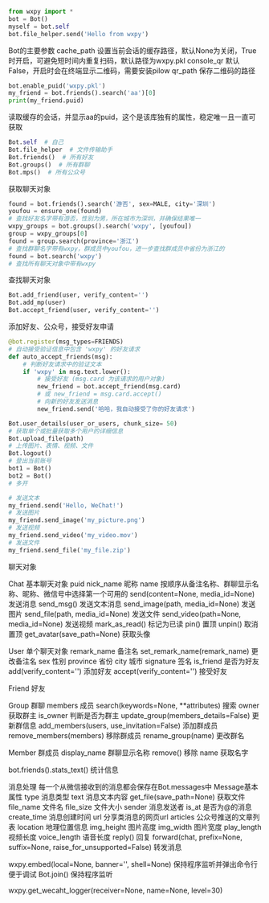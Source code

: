 ```python
from wxpy import *
bot = Bot()
myself = bot.self
bot.file_helper.send('Hello from wxpy')
```
Bot的主要参数
cache_path 设置当前会话的缓存路径，默认None为关闭，True时开启，可避免短时间内重复扫码，默认路径为wxpy.pkl
console_qr 默认False，开启时会在终端显示二维码，需要安装pilow
qr_path 保存二维码的路径

```python
bot.enable_puid('wxpy.pkl')
my_friend = bot.friends().search('aa')[0]
print(my_friend.puid)
```
读取缓存的会话，并显示aa的puid，这个是该库独有的属性，稳定唯一且一直可获取

```python
Bot.self  # 自己
Bot.file_helper  # 文件传输助手
Bot.friends()  # 所有好友
Bot.groups()  # 所有群聊
Bot.mps()  # 所有公众号
```
获取聊天对象

```python
found = bot.friends().search('游否', sex=MALE, city='深圳')
youfou = ensure_one(found)
# 查找好友名字带有游否，性别为男，所在城市为深圳，并确保结果唯一
wxpy_groups = bot.groups().search('wxpy', [youfou])
group = wxpy_groups[0]
found = group.search(province='浙江')
# 查找群聊名字带有wxpy，群成员中youfou，进一步查找群成员中省份为浙江的
found = bot.search('wxpy')
# 查找所有聊天对象中带有wxpy
```
查找聊天对象
```python
Bot.add_friend(user, verify_content='')
Bot.add_mp(user)
Bot.accept_friend(user, verify_content='')
```
添加好友、公众号，接受好友申请
```python
@bot.register(msg_types=FRIENDS)
# 自动接受验证信息中包含 'wxpy' 的好友请求
def auto_accept_friends(msg):
    # 判断好友请求中的验证文本
    if 'wxpy' in msg.text.lower():
        # 接受好友 (msg.card 为该请求的用户对象)
        new_friend = bot.accept_friend(msg.card)
        # 或 new_friend = msg.card.accept()
        # 向新的好友发送消息
        new_friend.send('哈哈，我自动接受了你的好友请求')
```
```python
Bot.user_details(user_or_users, chunk_size= 50)
# 获取单个或批量获取多个用户的详细信息
Bot.upload_file(path)
# 上传图片、表情、视频、文件
Bot.logout()
# 登出当前账号
bot1 = Bot()
bot2 = Bot()
# 多开
```

```python
# 发送文本
my_friend.send('Hello, WeChat!')
# 发送图片
my_friend.send_image('my_picture.png')
# 发送视频
my_friend.send_video('my_video.mov')
# 发送文件
my_friend.send_file('my_file.zip')
```

聊天对象

Chat 基本聊天对象
puid
nick_name  昵称
name  按顺序从备注名称、群聊显示名称、昵称、微信号中选择第一个可用的
send(content=None, media_id=None)  发送消息
send_msg()  发送文本消息
send_image(path, media_id=None)  发送图片
send_file(path, media_id=None)  发送文件
send_video(path=None, media_id=None)  发送视频
mark_as_read()  标记为已读
pin()  置顶
unpin() 取消置顶
get_avatar(save_path=None)  获取头像

User 单个聊天对象
remark_name  备注名
set_remark_name(remark_name)  更改备注名
sex  性别
province  省份
city  城市
signature  签名
is_friend  是否为好友
add(verify_content='')   添加好友
accept(verify_content='')  接受好友

Friend 好友

Group 群聊
members  成员
search(keywords=None, **attributes)  搜索
owner  获取群主
is_owner  判断是否为群主
update_group(members_details=False)  更新群信息
add_members(users, use_invitation=False)  添加群成员
remove_members(members)  移除群成员
rename_group(name)  更改群名

Member 群成员
display_name  群聊显示名称
remove()  移除
name  获取名字

bot.friends().stats_text()  统计信息

消息处理
每一个从微信接收到的消息都会保存在Bot.messages中
Message基本属性
type  消息类型
text  消息文本内容
get_file(save_path=None)  获取文件
file_name  文件名
file_size  文件大小
sender  消息发送者
is_at  是否为@的消息
create_time  消息创建时间
url  分享类消息的网页url
articles  公众号推送的文章列表
location  地理位置信息
img_height  图片高度
img_width  图片宽度
play_length  视频长度
voice_length  语音长度
reply()  回复
forward(chat, prefix=None, suffix=None, raise_for_unsupported=False)  转发消息

wxpy.embed(local=None, banner='', shell=None)  保持程序监听并弹出命令行便于调试
Bot.join()  保持程序监听

wxpy.get_wecaht_logger(receiver=None, name=None, level=30)
